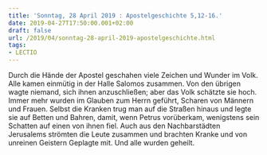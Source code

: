 ```yaml
---
title: 'Sonntag, 28 April 2019 : Apostelgeschichte 5,12-16.'
date: 2019-04-27T17:50:00.001+02:00
draft: false
url: /2019/04/sonntag-28-april-2019-apostelgeschichte.html
tags: 
- LECTIO
---
```


Durch die Hände der Apostel geschahen viele Zeichen und Wunder im Volk. Alle kamen einmütig in der Halle Salomos zusammen. Von den übrigen wagte niemand, sich ihnen anzuschließen; aber das Volk schätzte sie hoch. Immer mehr wurden im Glauben zum Herrn geführt, Scharen von Männern und Frauen. Selbst die Kranken trug man auf die Straßen hinaus und legte sie auf Betten und Bahren, damit, wenn Petrus vorüberkam, wenigstens sein Schatten auf einen von ihnen fiel. Auch aus den Nachbarstädten Jerusalems strömten die Leute zusammen und brachten Kranke und von unreinen Geistern Geplagte mit. Und alle wurden geheilt.